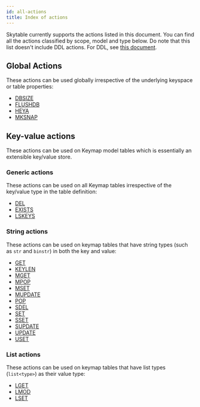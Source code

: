 ```yaml
---
id: all-actions
title: Index of actions
---
```


Skytable currently supports the actions listed in this document. You can find all the actions
classified by scope, model and type below. Do note that this list doesn't include DDL actions.
For DDL, see [this document](ddl).

## Global Actions

These actions can be used globally irrespective of the underlying keyspace or table properties:
- [DBSIZE](actions/DBSIZE.md)
- [FLUSHDB](actions/FLUSHDB.md)
- [HEYA](actions/HEYA.md)
- [MKSNAP](actions/MKSNAP.md)
## Key-value actions

These actions can be used on Keymap model tables which is essentially an extensible key/value store.

### Generic actions

These actions can be used on all Keymap tables irrespective of the key/value type in the table
definition:
- [DEL](actions/DEL.md)
- [EXISTS](actions/EXISTS.md)
- [LSKEYS](actions/LSKEYS.md)
### String actions

These actions can be used on keymap tables that have string types (such as `str` and `binstr`) in
both the key and value:
- [GET](actions/GET.md)
- [KEYLEN](actions/KEYLEN.md)
- [MGET](actions/MGET.md)
- [MPOP](actions/MPOP.md)
- [MSET](actions/MSET.md)
- [MUPDATE](actions/MUPDATE.md)
- [POP](actions/POP.md)
- [SDEL](actions/SDEL.md)
- [SET](actions/SET.md)
- [SSET](actions/SSET.md)
- [SUPDATE](actions/SUPDATE.md)
- [UPDATE](actions/UPDATE.md)
- [USET](actions/USET.md)
### List actions

These actions can be used on keymap tables that have list types (`list<type>`) as their value type:
- [LGET](actions/LGET.md)
- [LMOD](actions/LMOD.md)
- [LSET](actions/LSET.md)
